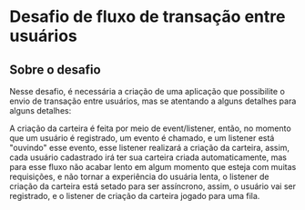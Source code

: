 # Desafio de fluxo de transação entre usuários

## Sobre o desafio

Nesse desafio, é necessária a criação de uma aplicação que possibilite o envio de transação entre usuários,
mas se atentando a alguns detalhes para alguns detalhes: 




A criação da carteira é feita por meio de event/listener, então, no momento que um usuário é registrado,
um evento é chamado, e um listener está "ouvindo" esse evento, esse listener realizará a criação da carteira,
assim, cada usuário cadastrado irá ter sua carteira criada automaticamente, mas para esse fluxo não acabar lento em algum momento
que esteja com muitas requisições, e não tornar a experiência do usuária lenta, o listener de criação da carteira está setado para
ser assíncrono, assim, o usuário vai ser registrado, e o listener de criação da carteira jogado para uma fila.
